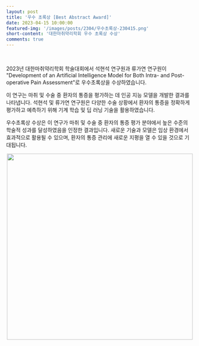 ```yaml
---
layout: post
title: '우수 초록상 [Best Abstract Award]'
date: 2023-04-15 10:00:00
featured-img: '/images/posts/2304/우수초록상-230415.png'
short-content: '대한마취약리학회 우수 초록상 수상'
comments: true
---
```


<br>

2023년 대한마취약리학회 학술대회에서 석현석 연구원과 류가연 연구원이 "Development of an Artificial Intelligence Model for Both Intra- and Post-operative Pain Assessment"로 우수초록상을 수상하였습니다.

이 연구는 마취 및 수술 중 환자의 통증을 평가하는 데 인공 지능 모델을 개발한 결과를 나타냅니다. 석현석 및 류가연 연구원은 다양한 수술 상황에서 환자의 통증을 정확하게 평가하고 예측하기 위해 기계 학습 및 딥 러닝 기술을 활용하였습니다.

우수초록상 수상은 이 연구가 마취 및 수술 중 환자의 통증 평가 분야에서 높은 수준의 학술적 성과를 달성하였음을 인정한 결과입니다. 새로운 기술과 모델은 임상 환경에서 효과적으로 활용될 수 있으며, 환자의 통증 관리에 새로운 지평을 열 수 있을 것으로 기대됩니다.

<div style="display: flex; justify-content: center;">
    <span class="image featured"><img src="{{ site.baseurl }}/images/posts/2304/우수초록상-230415.png" alt="" style='height: 500px; object-fit: contain;'></span>
</div>
